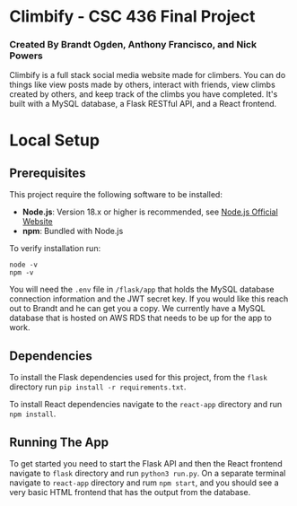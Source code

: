# Climbify - CSC 436 Final Project 
### Created By  Brandt Ogden, Anthony Francisco, and Nick Powers

Climbify is a full stack social media website made for climbers. You can do things like view posts made by others, interact with friends, view climbs created by others, and keep track of the climbs you have completed. It's built with a MySQL database, a Flask RESTful API, and a React frontend. 

# Local Setup

## Prerequisites
This project require the following software to be installed:
- **Node.js**: Version 18.x or higher is recommended, see [Node.js Official Website](https://nodejs.org/en)
- **npm**: Bundled with Node.js

To verify installation run:
```
node -v
npm -v
```
You will need the `.env` file in `/flask/app` that holds the MySQL database connection information and the JWT secret key. If you would like this reach out to Brandt and he can get you a copy. We currently have a MySQL database that is hosted on AWS RDS that needs to be up for the app to work. 

## Dependencies
To install the Flask dependencies used for this project, from the `flask` directory run `pip install -r requirements.txt`.

To install React dependencies navigate to the `react-app` directory and run `npm install`.

## Running The App
To get started you need to start the Flask API and then the React frontend navigate to `flask` directory and run `python3 run.py`. On a separate terminal navigate to `react-app` directory and rum `npm start`, and you should see a very basic HTML frontend that has the output from the database.   

